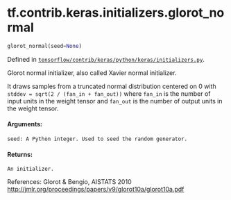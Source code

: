 <div itemscope itemtype="http://developers.google.com/ReferenceObject">
<meta itemprop="name" content="tf.contrib.keras.initializers.glorot_normal" />
</div>

# tf.contrib.keras.initializers.glorot_normal

``` python
glorot_normal(seed=None)
```



Defined in [`tensorflow/contrib/keras/python/keras/initializers.py`](https://www.tensorflow.org/code/tensorflow/contrib/keras/python/keras/initializers.py).

Glorot normal initializer, also called Xavier normal initializer.

It draws samples from a truncated normal distribution centered on 0
with `stddev = sqrt(2 / (fan_in + fan_out))`
where `fan_in` is the number of input units in the weight tensor
and `fan_out` is the number of output units in the weight tensor.

#### Arguments:

    seed: A Python integer. Used to seed the random generator.


#### Returns:

    An initializer.

References:
    Glorot & Bengio, AISTATS 2010
    http://jmlr.org/proceedings/papers/v9/glorot10a/glorot10a.pdf